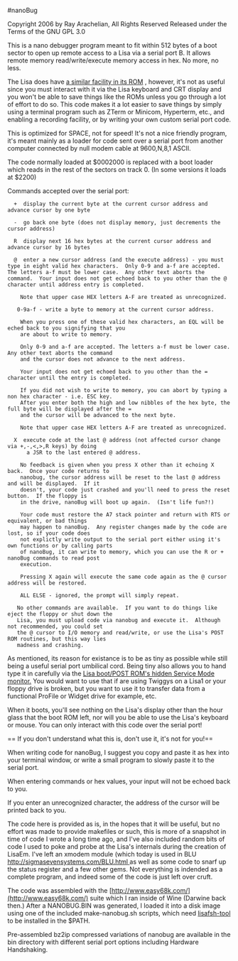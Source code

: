 
#nanoBug

Copyright 2006 by Ray Arachelian, All Rights Reserved
Released under the Terms of the GNU GPL 3.0


This is a nano debugger program meant to fit within 512 bytes of a boot sector to open up remote access to a Lisa via a serial port B.  It allows remote memory read/write/execute memory access in hex.  No more, no less.

The Lisa does have [a similar facility in its ROM](http://lisafaq.sunder.net/single.html#lisafaq-hw-rom_servicemode) , however, it's not as useful since you must interact with it via the Lisa keyboard and CRT display and you won't be able to save things like the ROMs unless you go through a lot of effort to do so.  This code makes it a lot easier to save things by simply using a terminal program such as ZTerm or Minicom, Hyperterm, etc., and enabling a recording facility, or by writing your own custom serial port code.

This is optimized for SPACE, not for speed!  It's not a nice friendly program, it's meant mainly as a loader for code sent over a serial port from another computer connected by null modem cable at 9600,N,8,1 ASCII.

The code normally loaded at $0002000 is replaced with a boot loader which reads in the rest of the sectors on track 0.  (In some versions it loads at $2200)

Commands accepted over the serial port:
	
	  +  display the current byte at the current cursor address and advance cursor by one byte
	
	  -  go back one byte (does not display memory, just decrements the cursor address)
	
	  R  display next 16 hex bytes at the current cursor address and advance cursor by 16 bytes
	
	  @  enter a new cursor address (and the execute address) - you must type in eight valid hex characters.  Only 0-9 and a-f are accepted. The letters a-f must be lower case.  Any other text aborts the command.  Your input does not get echoed back to you other than the @ character until address entry is completed.
	 
	    Note that upper case HEX letters A-F are treated as unrecognized.
	 
	   0-9a-f - write a byte to memory at the current cursor address.
	 
	    When you press one of these valid hex characters, an EQL will be eched back to you signifying that you
	    are about to write to memory.
	 
	    Only 0-9 and a-f are accepted. The letters a-f must be lower case.  Any other text aborts the command
	    and the cursor does not advance to the next address.
	 
	    Your input does not get echoed back to you other than the = character until the entry is completed.
	 
	    If you did not wish to write to memory, you can abort by typing a non hex character - i.e. ESC key.
	    After you enter both the high and low nibbles of the hex byte, the full byte will be displayed after the =
	    and the cursor will be advanced to the next byte.
	 
	    Note that upper case HEX letters A-F are treated as unrecognized.
	 
	  X  execute code at the last @ address (not affected cursor change via +,-,<,>,R keys) by doing
	      a JSR to the last entered @ address.
	 
	    No feedback is given when you press X other than it echoing X back.  Once your code returns to
	    nanobug, the cursor address will be reset to the last @ address and will be displayed.  If it
	    doesn't, your code just crashed and you'll need to press the reset button.  If the floppy is
	    in the drive, nanoBug will boot up again.  (Isn't life fun?!)
	 
	    Your code must restore the A7 stack pointer and return with RTS or equivalent, or bad things
	    may happen to nanoBug.  Any register changes made by the code are lost, so if your code does
	    not explictly write output to the serial port either using it's own functions or by calling parts
	    of nanoBug, it can write to memory, which you can use the R or + nanoBug commands to read post
	    execution.
	 
	    Pressing X again will execute the same code again as the @ cursor address will be restored.
	 
	    ALL ELSE - ignored, the prompt will simply repeat.
	
	   No other commands are available.  If you want to do things like eject the floppy or shut down the
	   Lisa, you must upload code via nanobug and execute it.  Although not recommended, you could set
	   the @ cursor to I/O memory and read/write, or use the Lisa's POST ROM routines, but this way lies
	   madness and crashing.
	
 As mentioned, its reason for existance is to be as tiny as possible while still being a useful serial port umbilical cord.  Being tiny also allows you to hand type it in carefully via the [Lisa boot/POST ROM's hidden Service Mode monitor.](http://lisafaq.sunder.net/single.html#lisafaq-hw-rom_servicemode)   You would want to use that if are using Twiggys on a Lisa1 or your floppy drive is broken, but you want to use it  to transfer data from a functional ProFile or Widget drive for example, etc.

 When it boots, you'll see nothing on the Lisa's display other than the hour glass that the boot ROM left, nor will you be able to use the Lisa's keyboard or mouse.  You can only interact with this code over the serial port!

== If you don't understand what this is, don't use it, it's not for you!==

 When writing code for nanoBug, I suggest you copy and paste it as hex into your terminal window, or write a small program to slowly paste it to the serial  port.

 When entering commands or hex values, your input will not be echoed back to you.

 If you enter an unrecognized character, the address of the cursor will be  printed back to you.

The code here is provided as is, in the hopes that it will be useful, but no effort was made to provide makefiles or such, this is more of a snapshot in time of code I wrote a long time ago, and I've also  included random bits of code I used to poke and probe at the Lisa's internals during the creation of LisaEm.  I've left an xmodem module (which today is used in BLU [http://sigmasevensystems.com/BLU.html ](http://sigmasevensystems.com/BLU.html ) as well as some code to snarf up the status register and a few other gems.  Not everything is indended as a complete program, and indeed some of the code is just left over cruft.

The code was assembled with the [http://www.easy68k.com/](http://www.easy68k.com/) suite which I ran inside of Wine (Darwine back then.)  After a NANOBUG.BIN was generated, I loaded it into
a disk image using one of the included make-nanobug.sh scripts, which need [lisafsh-tool](https://github.com/rayarachelian/lisafsh-tool-libdc42)  to be installed in the $PATH.

Pre-assembled bz2ip compressed variations of nanobug are available in the bin directory with different serial port options including Hardware Handshaking.
